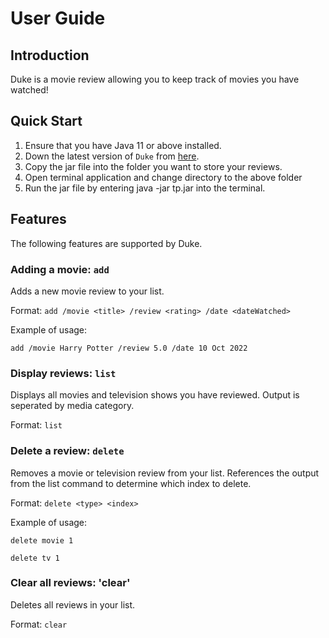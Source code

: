# User Guide

## Introduction

Duke is a movie review allowing you to keep track of movies you have watched!

## Quick Start

1. Ensure that you have Java 11 or above installed.
2. Down the latest version of `Duke` from [here](https://github.com/AY2223S1-CS2113-T18-1/tp/releases/tag/v1.0).
3. Copy the jar file into the folder you want to store your reviews.
4. Open terminal application and change directory to the above folder
5. Run the jar file by entering java -jar tp.jar into the terminal.

## Features 

The following features are supported by Duke.

### Adding a movie: `add`
Adds a new movie review to your list.

Format: `add /movie <title> /review <rating> /date <dateWatched>`

Example of usage: 

`add /movie Harry Potter /review 5.0 /date 10 Oct 2022`

### Display reviews: `list`
Displays all movies and television shows you have reviewed. Output is seperated by media category. 

Format: `list`

### Delete a review: `delete`
Removes a movie or television review from your list. References the output from the list command to determine which index to delete.

Format: `delete <type> <index>`

Example of usage:

`delete movie 1`

`delete tv 1`

### Clear all reviews: 'clear'
Deletes all reviews in your list.

Format: `clear`

[//]: # (## Command Summary)

[//]: # ()
[//]: # ({Give a 'cheat sheet' of commands here})

[//]: # ()
[//]: # (* Add todo `todo n/TODO_NAME d/DEADLINE`)
